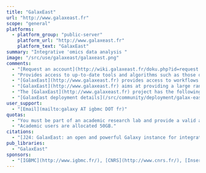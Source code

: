 ```yaml
---
title: "GalaxEast"
url: "http://www.galaxeast.fr"
scope: "general"
platforms:
  - platform_group: "public-server"
    platform_url: "http://www.galaxeast.fr"
    platform_text: "GalaxEast"
summary: "Integrative 'omics data analysis "
image: "/src/use/galaxeast/galaxeast.png"
comments:
  - "[Request an account](http://wiki.galaxeast.fr/doku.php?id=request:account)"
  - "Provides access to up-to-date tools and algorithms such as those devoted to Next Generation Sequencing (NGS) data analysis of: 1) Epigenome: MACS, Homer; 2) Genomic sequence: GATK, Samtools, BEDtools, Picard; 3) Transcriptome: Cufflinks, HTSeq, TopHat; 4) Statistical analyses: DeepTools, S-mart, DESeq"
  - "[GalaxEast](http://www.galaxeast.fr) provides access to workflows developed for: Motif search, Repetitive element analyses, ChIP-seq data analysis"
  - "[GalaxEast](http://www.galaxeast.fr) aims at providing a large range of bioinformatics tools for the analysis of various types of Omics data. It supports reproducible computational research by providing an environment for performing and recording bioinformatics analyses."
  - "The [GalaxEast](http://www.galaxeast.fr) project has the following main objectives: 1) Provide the academic scientific community with an open and powerful Galaxy instance with a guaranteed availability. The platform offers access to cutting-edge and up-to-date tools for Omics data analysis with help and support. 2) Propose innovative developments and new helpful tools packaged for Galaxy (available in the GalaxEast toolshed) 3) Promote the packaging of new developments for Galaxy (through wrappers and/or toolshed packages)."
  - "[GalaxEast deployment details](/src/community/deployment/galax-east/index.md)"
user_support:
  - "[Email](mailto:galaxy AT igbmc DOT fr)"
quotas:
  - "You must be part of an academic research lab and provide a valid academic email address to get a personal GalaxEast account.  Write to galaxy@igbmc.fr to request an account."
  - "Academic users are allocated 50GB."
citations:
  - "[J24: GalaxEast: an open and powerful Galaxy instance for integrative Omics data analysis](https://depot.galaxyproject.org/hub/attachments/documents/posters/2014ECCB_GalaxEast.pdf), poster presented at [ECCB'14](/src/events/eccb2014/index.md) by Stephanie Le Gras, Serge Uge, Matthieu Jung, Ludovic Roy, Valerie Cognat, Frederic Plewniak, Irwin Davidson and Julien Seiler:"
pub_libraries:
  - "GalaxEast"
sponsors:
  - "[IGBMC](http://www.igbmc.fr/), [CNRS](http://www.cnrs.fr/), [Inserm](http://www.inserm.fr/), [Université Strasbourg](http://www.unistra.fr/)"
---
```

